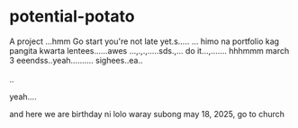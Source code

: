 # potential-potato
A project
...hmm
Go start you're not late yet.s.....
...
himo na portfolio kag pangita kwarta lentees......awes
...,.,.,.....sds.,...
do it...,.......
 hhhmmm march 3 eeendss..yeah..........
 sighees..ea..
 <br>
 <br>..

 yeah....

 and here we are birthday ni lolo waray subong may 18, 2025, go to church
<!-- I will start today freelancing and VA help meqq..

help me help me helpppp..

mashed potato
heyy

hello. s.

